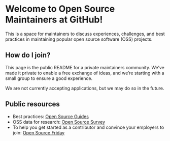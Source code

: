 # Welcome to Open Source Maintainers at GitHub!
This is a space for maintainers to discuss experiences, challenges, and best practices in maintaining popular open source software (OSS) projects.

## How do I join?
This page is the public README for a private maintainers community. We’ve made it private to enable a free exchange of ideas, and we’re starting with a small group to ensure a good experience. 

We are not currently accepting applications, but we may do so in the future.

## Public resources

- Best practices: [Open Source Guides](https://opensource.guide)
- OSS data for research: [Open Source Survey](http://opensourcesurvey.org/2017/)
- To help you get started as a contributor and convince your employers to join: [Open Source Friday](https://opensourcefriday.com/)

